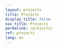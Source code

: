 ```yaml
---
layout: projects
title: Projects
display_title: false
nav_title: Projects
permalink: /projects/
ref: projects
lang: en
---
```

